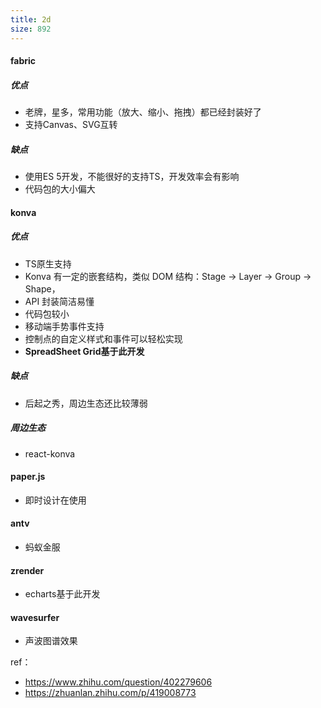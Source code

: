 ```yaml
---
title: 2d
size: 892
---
```

#### fabric

##### 优点

- 老牌，星多，常用功能（放大、缩小、拖拽）都已经封装好了
- 支持Canvas、SVG互转

##### 缺点

- 使用ES 5开发，不能很好的支持TS，开发效率会有影响
- 代码包的大小偏大



#### konva

##### 优点
- TS原生支持
- Konva 有一定的嵌套结构，类似 DOM 结构：Stage -> Layer -> Group -> Shape，
- API 封装简洁易懂
- 代码包较小
- 移动端手势事件支持
- 控制点的自定义样式和事件可以轻松实现
- **SpreadSheet Grid基于此开发**

##### 缺点
- 后起之秀，周边生态还比较薄弱

##### 周边生态
- react-konva



#### paper.js
- 即时设计在使用



#### antv
- 蚂蚁金服



#### zrender
- echarts基于此开发



#### wavesurfer
- 声波图谱效果



ref：
- https://www.zhihu.com/question/402279606
- https://zhuanlan.zhihu.com/p/419008773
